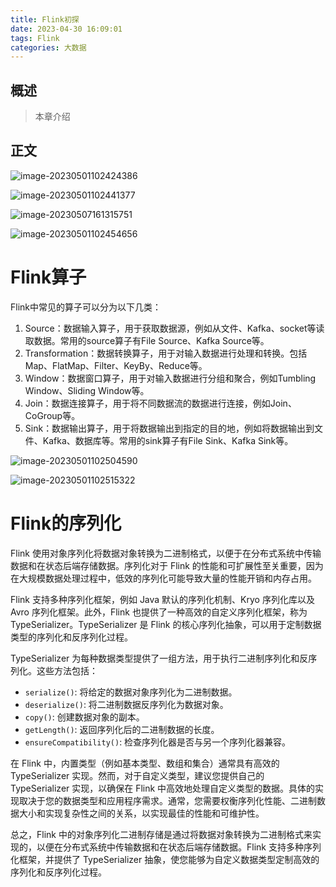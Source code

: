```yaml
---
title: Flink初探
date: 2023-04-30 16:09:01
tags: Flink
categories: 大数据
---
```


## 概述

> 本章介绍

<!--more-->

## 正文



![image-20230501102424386](https://cdn.jsdelivr.net/gh/AlitaAlice/image/img/image-20230501102424386.png)

![image-20230501102441377](https://cdn.jsdelivr.net/gh/AlitaAlice/image/img/image-20230501102441377.png)

![image-20230507161315751](https://cdn.jsdelivr.net/gh/AlitaAlice/image/img/image-20230507161315751.png)

![image-20230501102454656](https://cdn.jsdelivr.net/gh/AlitaAlice/image/img/image-20230501102454656.png)



# Flink算子

Flink中常见的算子可以分为以下几类：

1. Source：数据输入算子，用于获取数据源，例如从文件、Kafka、socket等读取数据。常用的source算子有File Source、Kafka Source等。
2. Transformation：数据转换算子，用于对输入数据进行处理和转换。包括Map、FlatMap、Filter、KeyBy、Reduce等。
3. Window：数据窗口算子，用于对输入数据进行分组和聚合，例如Tumbling Window、Sliding Window等。
4. Join：数据连接算子，用于将不同数据流的数据进行连接，例如Join、CoGroup等。
5. Sink：数据输出算子，用于将数据输出到指定的目的地，例如将数据输出到文件、Kafka、数据库等。常用的sink算子有File Sink、Kafka Sink等。



![image-20230501102504590](https://cdn.jsdelivr.net/gh/AlitaAlice/image/img/image-20230501102504590.png)

![image-20230501102515322](https://cdn.jsdelivr.net/gh/AlitaAlice/image/img/image-20230501102515322.png)

# Flink的序列化

Flink 使用对象序列化将数据对象转换为二进制格式，以便于在分布式系统中传输数据和在状态后端存储数据。序列化对于 Flink 的性能和可扩展性至关重要，因为在大规模数据处理过程中，低效的序列化可能导致大量的性能开销和内存占用。

Flink 支持多种序列化框架，例如 Java 默认的序列化机制、Kryo 序列化库以及 Avro 序列化框架。此外，Flink 也提供了一种高效的自定义序列化框架，称为 TypeSerializer。TypeSerializer 是 Flink 的核心序列化抽象，可以用于定制数据类型的序列化和反序列化过程。

TypeSerializer 为每种数据类型提供了一组方法，用于执行二进制序列化和反序列化。这些方法包括：

- `serialize()`: 将给定的数据对象序列化为二进制数据。
- `deserialize()`: 将二进制数据反序列化为数据对象。
- `copy()`: 创建数据对象的副本。
- `getLength()`: 返回序列化后的二进制数据的长度。
- `ensureCompatibility()`: 检查序列化器是否与另一个序列化器兼容。

在 Flink 中，内置类型（例如基本类型、数组和集合）通常具有高效的 TypeSerializer 实现。然而，对于自定义类型，建议您提供自己的 TypeSerializer 实现，以确保在 Flink 中高效地处理自定义类型的数据。具体的实现取决于您的数据类型和应用程序需求。通常，您需要权衡序列化性能、二进制数据大小和实现复杂性之间的关系，以实现最佳的性能和可维护性。

总之，Flink 中的对象序列化二进制存储是通过将数据对象转换为二进制格式来实现的，以便在分布式系统中传输数据和在状态后端存储数据。Flink 支持多种序列化框架，并提供了 TypeSerializer 抽象，使您能够为自定义数据类型定制高效的序列化和反序列化过程。
